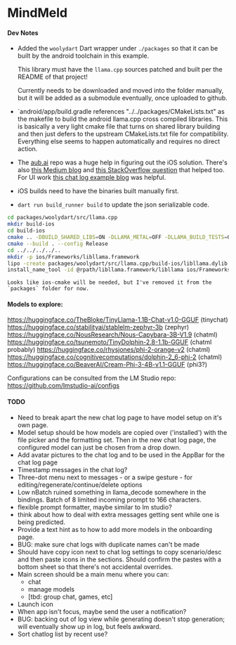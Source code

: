 # MindMeld


#### Dev Notes

*   Added the `woolydart` Dart wrapper under `./packages` so that it can be built by the android
    toolchain in this example.

    This library must have the `llama.cpp` sources patched and built per the README of that project!

    Currently needs to be downloaded and moved into the folder manually, but it will be added as
    a submodule eventually, once uploaded to github.

*   `android/app/build.gradle references "../../packages/CMakeLists.txt" as the makefile to 
    build the android llama.cpp cross compiled libraries. This is basically a very light cmake
    file that turns on shared library building and then just defers to the upstream CMakeLists.txt
    file for compatibility. Everything else seems to happen automatically and requires no
    direct action.

*   The [aub.ai](https://github.com/BrutalCoding/aub.ai/) repo was a huge help in figuring 
    out the iOS solution. There's also [this Medium blog](https://medium.com/@khaifunglim97/how-to-build-a-flutter-app-with-c-c-libraries-via-ffi-on-android-and-ios-including-opencv-1e2124e85019)
    and [this StackOverflow question](https://stackoverflow.com/questions/69214595/how-to-manually-add-a-xcframework-to-a-flutter-ios-plugin/70210039#70210039)
    that helped too. For UI work [this chat log example blog](https://www.freecodecamp.org/news/build-a-chat-app-ui-with-flutter/) was helpful.

*   iOS builds need to have the binaries built manually first.

*   `dart run build_runner build` to update the json serializable code.

```bash
cd packages/woolydart/src/llama.cpp
mkdir build-ios
cd build-ios
cmake .. -DBUILD_SHARED_LIBS=ON -DLLAMA_METAL=OFF -DLLAMA_BUILD_TESTS=OFF -DLLAMA_BUILD_EXAMPLES=OFF -DLLAMA_BUILD_SERVER=OFF -DCMAKE_TOOLCHAIN_FILE=../../../../ios-cmake/ios.toolchain.cmake -DPLATFORM=OS64
cmake --build . --config Release
cd ../../../../..
mkdir -p ios/Frameworks/libllama.framework
lipo -create packages/woolydart/src/llama.cpp/build-ios/libllama.dylib -output ios/Frameworks/libllama.framework/libllama
install_name_tool -id @rpath/libllama.framework/libllama ios/Frameworks/libllama.framework/libllama
```

    Looks like ios-cmake will be needed, but I've removed it from the `packages` folder for now.

#### Models to explore:

https://huggingface.co/TheBloke/TinyLlama-1.1B-Chat-v1.0-GGUF   (tinychat)
https://huggingface.co/stabilityai/stablelm-zephyr-3b           (zephyr)
https://huggingface.co/NousResearch/Nous-Capybara-3B-V1.9       (chatml)
https://huggingface.co/tsunemoto/TinyDolphin-2.8-1.1b-GGUF      (chatml probably)
https://huggingface.co/rhysjones/phi-2-orange-v2                (chatml)
https://huggingface.co/cognitivecomputations/dolphin-2_6-phi-2  (chatml)
https://huggingface.co/BeaverAI/Cream-Phi-3-4B-v1.1-GGUF        (phi3?)

Configurations can be consulted from the LM Studio repo:
https://github.com/lmstudio-ai/configs

#### TODO

* Need to break apart the new chat log page to have model setup on it's own page.
* Model setup should be how models are copied over ('installed') with the file picker
  and the formatting set. Then in the new chat log page, the configured model can just be
  chosen from a drop down.
* Add avatar pictures to the chat log and to be used in the AppBar for the chat log page
* Timestamp messages in the chat log?
* Three-dot menu next to messages - or a swipe gesture - for editing/regenerate/continue/delete options
* Low nBatch ruined something in llama_decode somewhere in the bindings. Batch of 8 limited incoming prompt to 166 characters.
* flexible prompt formatter, maybe similar to lm studio?
* think about how to deal with extra messages getting sent while one is being predicted.
* Provide a text hint as to how to add more models in the onboarding page.
* BUG: make sure chat logs with duplicate names can't be made
* Should have copy icon next to chat log settings to copy scenario/desc and then paste icons in the sections.
  Should confirm the pastes with a bottom sheet so that there's not accidental overrides.
* Main screen should be a main menu where you can:
    - chat
    - manage models
    - [tbd: group chat, games, etc]
* Launch icon
* When app isn't focus, maybe send the user a notification?
* BUG: backing out of log view while generating doesn't stop generation; will eventually show up in log, but feels awkward.
* Sort chatlog list by recent use?